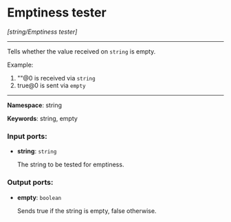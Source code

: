 # Emptiness tester

_[string/Emptiness tester]_

---

Tells whether the value received on `string` is empty.

Example:

1. ""@0 is received via `string`
2. true@0 is sent via `empty`

---

__Namespace__: string

__Keywords__: string, empty

### Input ports:

* __string__: ` string `

    The string to be tested for emptiness.

### Output ports:

* __empty__: ` boolean `

    Sends true if the string is empty, false otherwise.


